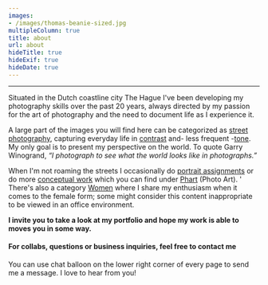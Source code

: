 ```yaml
---
images:
- /images/thomas-beanie-sized.jpg
multipleColumn: true
title: about
url: about
hideTitle: true
hideExif: true
hideDate: true
---
```

***
Situated in the Dutch coastline city The Hague I've been developing my photography skills over the past 20 years, always directed by my passion for the art of photography and the need to document life as I experience it.

A large part of the images you will find here can be categorized as [street photography](/tags/street-photography), capturing everyday life in [contrast](/tags/life-in-contrast) and- less frequent -[tone](/tags/life-in-tone). My only goal is to present my perspective on the world. To quote Garry Winogrand, *“I photograph to see what the world looks like in photographs.”*

When I'm not roaming the streets I occasionally do [portrait assignments](/tags/portrait) or do more [conceptual work](/tags/phart) which you can find under [Phart](/tags/phart) (Photo Art).
'
There's also a category [Women](/tags/women) where I share my enthusiasm when it comes to the female form; some might consider this content inappropriate to be viewed in an office environment.

**I invite you to take a look at my portfolio and hope my work is able to moves you in some way.**


#### <i class="fa-regular fa-envelope"></i> For collabs, questions or business inquiries, feel free to contact me

You can use chat balloon on the lower right corner of every page to send me a message. I love to hear from you!
